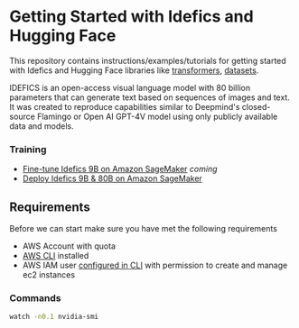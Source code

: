 # Getting Started with Idefics and Hugging Face

This repository contains instructions/examples/tutorials for getting started with Idefics and Hugging Face libraries like [transformers](https://huggingface.co/docs/transformers/index), [datasets](https://huggingface.co/docs/datasets/index).

IDEFICS is an open-access visual language model with 80 billion parameters that can generate text based on sequences of images and text. It was created to reproduce capabilities similar to Deepmind's closed-source Flamingo or Open AI GPT-4V model using only publicly available data and models.


### Training

* [Fine-tune Idefics 9B on Amazon SageMaker](./training/sagemaker-notebook.ipynb) _coming_
* [Deploy Idefics 9B & 80B on Amazon SageMaker](./infernece/sagemaker-notebook.ipynb) 

## Requirements

Before we can start make sure you have met the following requirements

* AWS Account with quota
* [AWS CLI](https://docs.aws.amazon.com/cli/latest/userguide/getting-started-install.html) installed
* AWS IAM user [configured in CLI](https://docs.aws.amazon.com/cli/latest/userguide/cli-chap-configure.html) with permission to create and manage ec2 instances

### Commands 

```bash
watch -n0.1 nvidia-smi
```